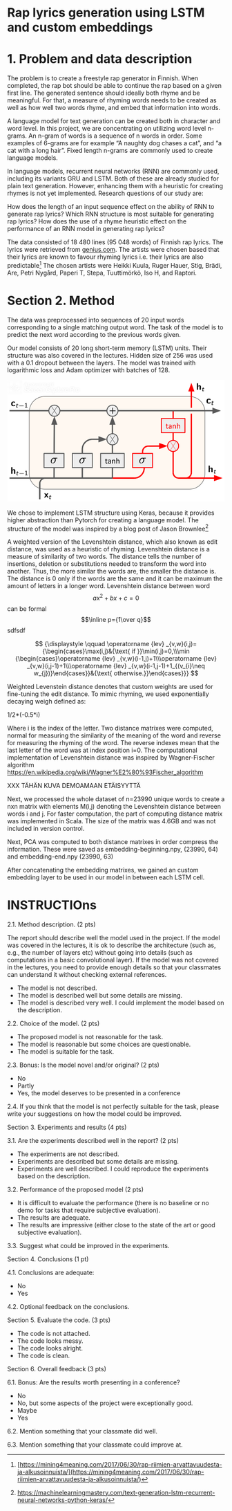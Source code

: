 
# Rap lyrics generation using LSTM and custom embeddings

# 1. Problem and data description

The problem is to create a freestyle rap generator in Finnish. When completed, the rap bot should be able to continue the rap based on a given first line. The generated sentence should ideally both rhyme and be meaningful. For that, a measure of rhyming words needs to be created as well as how well two words rhyme, and embed that information into words.

A language model for text generation can be created both in character and word level. In this project, we are concentrating on utilizing word level n-grams. An n-gram of words is a sequence of n words in order. Some examples of 6-grams are for example “A naughty dog chases a cat”, and “a cat with a long hair”. Fixed length n-grams are commonly used to create language models.

In language models, recurrent neural networks (RNN) are commonly used, including its variants GRU and LSTM. Both of these are already studied for plain text generation. However, enhancing them with a heuristic for creating rhymes is not yet implemented. Research questions of our study are:

How does the length of an input sequence effect on the ability of RNN to generate rap lyrics?
Which RNN structure is most suitable for generating rap lyrics?
How does the use of a rhyme heuristic effect on the performance of an RNN model in generating rap lyrics?

The data consisted of 18 480 lines (95 048 words) of Finnish rap lyrics. The lyrics were retrieved from [genius.com](https://genius.com). The artists were chosen based that their lyrics are known to favour rhyming lyrics i.e. their lyrics are also predictable[^1] The chosen artists were Heikki Kuula, Ruger Hauer, Stig, Brädi, Are, Petri Nygård, Paperi T, Stepa, Tuuttimörkö, Iso H, and Raptori.

[^1]: [https://mining4meaning.com/2017/06/30/rap-riimien-arvattavuudesta-ja-alkusoinnuista/](https://mining4meaning.com/2017/06/30/rap-riimien-arvattavuudesta-ja-alkusoinnuista/)


# Section 2. Method

The data was preprocessed into sequences of 20 input words corresponding to a single matching output word. The task of the model is to predict the next word according to the previous words given.

Our model consists of 20 long short-term memory (LSTM) units. Their structure was also covered in the lectures. Hidden size of 256 was used with a 0.1 dropout between the layers. The model was trained with logarithmic loss and Adam optimizer with batches of 128.

![LSTM cell](LSTM_cell.png)

We chose to implement LSTM structure using Keras, because it provides higher abstraction than Pytorch for creating a language model. The structure of the model was inspired by a blog post of Jason Brownlee[^2]

[^2]: https://machinelearningmastery.com/text-generation-lstm-recurrent-neural-networks-python-keras/


A weighted version of the Levenshtein distance, which also known as edit distance, was used as a heuristic of rhyming. Levenshtein distance is a measure of similarity of two words. The distance tells the number of insertions, deletion or substitutions needed to transform the word into another. Thus, the more similar the words are, the smaller the distance is. The distance is 0 only if the words are the same and it can be maximum the amount of letters in a longer word. Levenshtein distance between word $$ax^2+bx+c=0$$  can be formal $$\inline p={1\over q}$$ sdfsdf



$$
{\displaystyle \qquad \operatorname {lev} _{v,w}(i,j)={\begin{cases}\max(i,j)&{\text{ if }}\min(i,j)=0,\\\min {\begin{cases}\operatorname {lev} _{v,w}(i-1,j)+1\\\operatorname {lev} _{v,w}(i,j-1)+1\\\operatorname {lev} _{v,w}(i-1,j-1)+1_{(v_{i}\neq w_{j})}\end{cases}}&{\text{ otherwise.}}\end{cases}}}
$$

Weighted Levenstein distance denotes that custom weights are used for fine-tuning the edit distance. To mimic rhyming, we used exponentially decaying weigh defined as:

1/2*(-0.5*i)

Where i is the index of the letter. Two distance matrixes were computed, normal for measuring the similarity of the meaning of the word and reverse for measuring the rhyming of the word. The reverse indexes mean that the last letter of the word was at index position i=0. The computational implementation of Levenshtein distance was inspired by Wagner-Fischer algorithm https://en.wikipedia.org/wiki/Wagner%E2%80%93Fischer_algorithm 

XXX TÄHÄN KUVA DEMOAMAAN ETÄISYYTTÄ

Next, we processed the whole dataset of n=23990 unique words to create a nxn matrix with elements M(i,j) denoting the Levenshtein distance between words i and j. For faster computation, the part of computing distance matrix was implemented in Scala. The size of the matrix was 4.6GB and was not included in version control.

Next, PCA was computed to both distance matrixes in order compress the information. These were saved as embedding-beginning.npy, (23990, 64)
 and embedding-end.npy (23990, 63)


After concatenating the embedding matrixes, we gained an custom embedding layer to be used in our model in between each LSTM cell.




# INSTRUCTIOns

2.1. Method description. (2 pts)

The report should describe well the model used in the project. If the model was covered in the lectures, it is ok to describe the architecture (such as, e.g., the number of layers etc) without going into details (such as computations in a basic convolutional layer). If the model was not covered in the lectures, you need to provide enough details so that your classmates can understand it without checking external references.

* The model is not described.
* The model is described well but some details are missing.
* The model is described very well. I could implement the model based on the description.

2.2. Choice of the model. (2 pts)

* The proposed model is not reasonable for the task.
* The model is reasonable but some choices are questionable.
* The model is suitable for the task.

2.3. Bonus: Is the model novel and/or original? (2 pts)

* No
* Partly
* Yes, the model deserves to be presented in a conference

2.4. If you think that the model is not perfectly suitable for the task, please write your suggestions on how the model could be improved.


Section 3. Experiments and results (4 pts)

3.1. Are the experiments described well in the report? (2 pts)

* The experiments are not described.
* Experiments are described but some details are missing.
* Experiments are well described. I could reproduce the experiments based on the description.

3.2. Performance of the proposed model (2 pts)

* It is difficult to evaluate the performance (there is no baseline or no demo for tasks that require subjective evaluation).
* The results are adequate.
* The results are impressive (either close to the state of the art or good subjective evaluation).

3.3. Suggest what could be improved in the experiments.


Section 4. Conclusions (1 pt)

4.1. Conclusions are adequate:

* No
* Yes

4.2. Optional feedback on the conclusions.


Section 5. Evaluate the code. (3 pts)

* The code is not attached.
* The code looks messy.
* The code looks alright.
* The code is clean.


Section 6. Overall feedback (3 pts)

6.1. Bonus: Are the results worth presenting in a conference?

* No
* No, but some aspects of the project were exceptionally good.
* Maybe
* Yes

6.2. Mention something that your classmate did well.

6.3. Mention something that your classmate could improve at.








